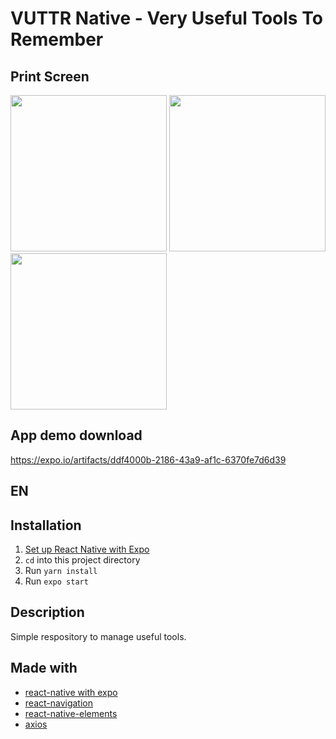 # VUTTR Native - Very Useful Tools To Remember

##  Print Screen
<p float="left">
  <img src="https://github.com/fserafa/vuttr-native/blob/master/screens/01.jpg" width="250" />
  <img src="https://github.com/fserafa/vuttr-native/blob/master/screens/02.jpg" width="250" /> 
  <img src="https://github.com/fserafa/vuttr-native/blob/master/screens/03.jpg" width="250" /> 
</p>


##  App demo download
 https://expo.io/artifacts/ddf4000b-2186-43a9-af1c-6370fe7d6d39


##  EN
##  Installation

1. [Set up React Native with Expo](https://facebook.github.io/react-native/docs/getting-started.html)
2. `cd` into this project directory
3. Run `yarn install`
4. Run `expo start`

## Description

Simple respository to manage useful tools.

## Made with

- [react-native with expo](https://facebook.github.io/react-native/docs/getting-started.html)
- [react-navigation](https://github.com/react-navigation/react-navigation)
- [react-native-elements](https://github.com/react-native-elements/react-native-elements)
- [axios](https://github.com/axios/axios)
